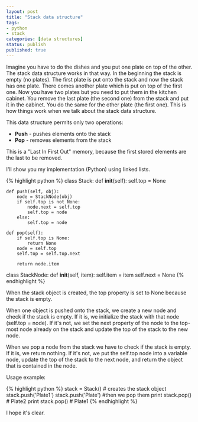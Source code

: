 ```yaml
---
layout: post
title: "Stack data structure"
tags:
- python
- stack
categories: [data structures]
status: publish
published: true
---
```

Imagine you have to do the dishes and you put one plate on top of the other.  
The stack data structure works in that way. In the beginning the stack is empty (no plates). The first plate is put onto the stack and now the stack has one plate. There comes another plate which is put on top of the first one. Now you have two plates but you need to put them in the kitchen cabinet. You remove the last plate (the second one) from the stack and put it in the cabinet. You do the same for the other plate (the first one). This is how things work when we talk about the stack data structure.
<!-- more -->
This data structure permits only two operations:  
- **Push** - pushes elements onto the stack  
- **Pop** - removes elements from the stack

This is a "Last In First Out" memory, because the first stored elements are the last to be removed.

I'll show you my implementation (Python) using linked lists.

{% highlight python %}
class Stack:
    def __init__(self):
        self.top = None

    def push(self, obj):
        node = StackNode(obj)
        if self.top is not None:
            node.next = self.top
            self.top = node
        else:
            self.top = node

    def pop(self):
        if self.top is None:
            return None
        node = self.top
        self.top = self.top.next

        return node.item


class StackNode:
    def __init__(self, item):
        self.item = item
        self.next = None
{% endhighlight %}

When the stack object is created, the top property is set to None because the stack is empty.

When one object is pushed onto the stack, we create a new node and check if the stack is empty. If it is, we initialize the stack with that node (self.top = node). If it's not, we set the next property of the node to the top-most node already on the stack and update the top of the stack to the new node.

When we pop a node from the stack we have to check if the stack is empty. If it is, we return nothing. If it's not, we put the self.top node into a variable node, update the top of the stack to the next node, and return the object that is contained in the node.

Usage example:

{% highlight python %}
stack = Stack()  # creates the stack object
stack.push('Plate1')
stack.push('Plate')
#then we pop them
print stack.pop()  # Plate2
print stack.pop()  # Plate1
{% endhighlight %}

I hope it's clear.
